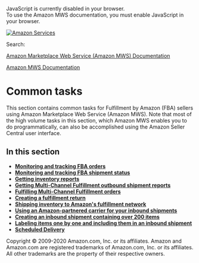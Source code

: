 <div id="MWSDX_noscript">

JavaScript is currently disabled in your browser.  
To use the Amazon MWS documentation, you must enable JavaScript in your
browser.

</div>

<div id="MWSDX_divtop">

[![Amazon
Services](https://images-na.ssl-images-amazon.com/images/G/08/mwsportal/fr_FR/amazonservices.gif "Amazon Services")](http://services.amazon.fr)

<div id="MWSDX_search">

<span id="MWSDX_searchlbl">Search:</span>

</div>

  
<span id="MWSDX_titlebar">[Amazon Marketplace Web Service (Amazon MWS)
Documentation](https://developer.amazonservices.fr/gp/mws/docs.html)</span>

</div>

<div id="MWSDX_divbottom">

<div id="MWSDX_divleft">

<div id="MWSDX_toc">

</div>

</div>

<div id="MWSDX_divright">

<div id="MWSDX_content">

<span id="MWSDX_breadcrumbs">[Amazon MWS
Documentation](https://developer.amazonservices.fr/gp/mws/docs.html)</span>

<div id="CommonTasks" class="nested0">

# Common tasks

<div class="body">

This section contains common tasks for <span class="ph">Fulfillment by
Amazon (FBA)</span> sellers using <span class="ph">Amazon Marketplace
Web Service (Amazon MWS)</span>. Note that most of the high volume tasks
in this section, which <span class="ph">Amazon MWS</span> enables you to
do programmatically, can also be accomplished using the Amazon Seller
Central user interface.

</div>

<div class="related-links">

## In this section

-   **[Monitoring and tracking FBA
    orders](../fba_guide/FBAGuide_MonitorAFNAmazonOrders.md)**  
-   **[Monitoring and tracking FBA shipment
    status](../fba_guide/FBAGuide_MonitorShipmentStatus.md)**  
-   **[Getting inventory
    reports](../fba_guide/FBAGuide_GetInventoryReports.md)**  
-   **[Getting Multi-Channel Fulfillment outbound shipment
    reports](../fba_guide/FBAGuide_GetMCFOutShipReports.md)**  
-   **[Fulfilling Multi-Channel Fulfillment
    orders](../fba_guide/FBAGuide_FulfillingMCFOrders.md)**  
-   **[Creating a fulfillment
    return](../fba_guide/FBAGuide_CreateFulfillmentReturn.md)**  
-   **[Shipping inventory to Amazon's fulfillment
    network](../fba_guide/FBAGuide_ShipInventoryToAFN.md)**  
-   **[Using an Amazon-partnered carrier for your inbound
    shipments](../fba_guide/FBAGuide_UsingAmazonCarrierToShip.md)**  
-   **[Creating an inbound shipment containing over 200
    items](../fba_guide/FBAGuide_CreateShipment200Items.md)**  
-   **[Labeling items one by one and including them in an inbound
    shipment](../fba_guide/FBAGuide_LabelItems1x1.md)**  
-   **[Scheduled
    Delivery](../fba_guide/FBAGuide_ScheduledDelivery.md)**  

</div>

</div>

<div id="MWSDX_footer">

Copyright © 2009-2020 Amazon.com, Inc. or its affiliates. Amazon and
Amazon.com are registered trademarks of Amazon.com, Inc. or its
affiliates. All other trademarks are the property of their respective
owners.

</div>

</div>

</div>

<div style="clear: both;">

</div>

</div>
